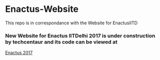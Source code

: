 Enactus-Website
===============

This repo is in correspondance with the Website for EnactusIITD

### New Website for Enactus IITDelhi 2017 is under construction by techcentaur and its code can be viewed at

[Enactus 2017](https://github.com/techcentaur/EnactusIITD-Website)

